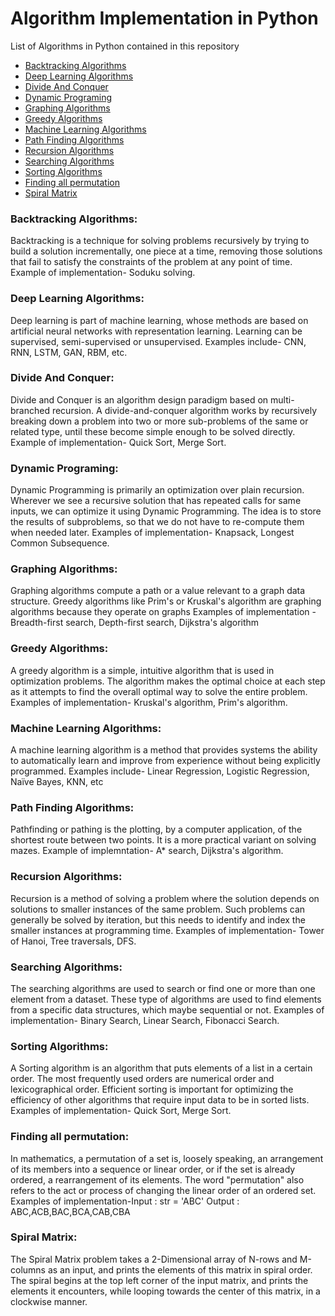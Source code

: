 # Algorithm Implementation in Python

List of Algorithms in Python contained in this repository

  - [Backtracking Algorithms](#backtrackingalgorithms)
  - [Deep Learning Algorithms](#deeplearningalgorithms)
  - [Divide And Conquer](#divideandconquer)
  - [Dynamic Programing](#dynamicprograming)
  - [Graphing Algorithms](#graphingalgorithms)
  - [Greedy Algorithms](#greedyalgorithms)
  - [Machine Learning Algorithms](#machinelearningalgorithms)
  - [Path Finding Algorithms](#pathfindingalgorithms)
  - [Recursion Algorithms](#recursionalgorithms)
  - [Searching Algorithms](#searchingalgorithms)
  - [Sorting Algorithms](#sortingalgorithms)
  - [Finding all permutation](#permutationalgorithms)
  - [Spiral Matrix](#SpiralMatrix)

### Backtracking Algorithms:
Backtracking is a technique for solving problems recursively by trying to build a solution incrementally, one piece at a time, removing those solutions that fail to satisfy the constraints of the problem at any point of time.
 Example of implementation- Soduku solving.

### Deep Learning Algorithms:
Deep learning is part of machine learning, whose methods are based on artificial neural networks with representation learning. Learning can be supervised, semi-supervised or unsupervised.
Examples include- CNN, RNN, LSTM, GAN, RBM, etc.

### Divide And Conquer:
Divide and Conquer is an algorithm design paradigm based on multi-branched recursion. A divide-and-conquer algorithm works by recursively breaking down a problem into two or more sub-problems of the same or related type, until these become simple enough to be solved directly.
Example of implementation- Quick Sort, Merge Sort.

### Dynamic Programing:
Dynamic Programming is primarily an optimization over plain recursion. Wherever we see a recursive solution that has repeated calls for same inputs, we can optimize it using Dynamic Programming. The idea is to store the results of subproblems, so that we do not have to re-compute them when needed later.
Examples of implementation- Knapsack, Longest Common Subsequence.

### Graphing Algorithms:
Graphing algorithms compute a path or a value relevant to a graph data structure. Greedy algorithms like Prim's or Kruskal's algorithm are graphing algorithms because they operate on graphs
Examples of implementation - Breadth-first search, Depth-first search, Dijkstra's algorithm

### Greedy Algorithms:
A greedy algorithm is a simple, intuitive algorithm that is used in optimization problems. The algorithm makes the optimal choice at each step as it attempts to find the overall optimal way to solve the entire problem.
Examples of implementation- Kruskal's algorithm, Prim's algorithm.

### Machine Learning Algorithms:
A machine learning algorithm is a method that provides systems the ability to automatically learn and improve from experience without being explicitly programmed.
Examples include- Linear Regression, Logistic Regression, Naïve Bayes, KNN, etc

### Path Finding Algorithms:
Pathfinding or pathing is the plotting, by a computer application, of the shortest route between two points. It is a more practical variant on solving mazes.
Example of implemntation- A* search, Dijkstra's algorithm.

### Recursion Algorithms:
Recursion is a method of solving a problem where the solution depends on solutions to smaller instances of the same problem. Such problems can generally be solved by iteration, but this needs to identify and index the smaller instances at programming time.
Examples of implementation- Tower of Hanoi, Tree traversals, DFS.

### Searching Algorithms:
The searching algorithms are used to search or find one or more than one element from a dataset. These type of algorithms are used to find elements from a specific data structures, which maybe sequential or not.
Examples of implementation- Binary Search, Linear Search, Fibonacci Search.

### Sorting Algorithms:
A Sorting algorithm is an algorithm that puts elements of a list in a certain order. The most frequently used orders are numerical order and lexicographical order. Efficient sorting is important for optimizing the efficiency of other algorithms that require input data to be in sorted lists.
Examples of implementation- Quick Sort, Merge Sort.

### Finding all permutation:
In mathematics, a permutation of a set is, loosely speaking, an arrangement of its members into a sequence or linear order, or if the set is already ordered, a rearrangement of its elements. The word "permutation" also refers to the act or process of changing the linear order of an ordered set.
Examples of implementation-Input :  str = 'ABC'  Output : ABC,ACB,BAC,BCA,CAB,CBA

### Spiral Matrix:
The Spiral Matrix problem takes a 2-Dimensional array of N-rows and M-columns as an input, and prints the elements of this matrix in spiral order. The spiral begins at the top left corner of the input matrix, and prints the elements it encounters, while looping towards the center of this matrix, in a clockwise manner.
